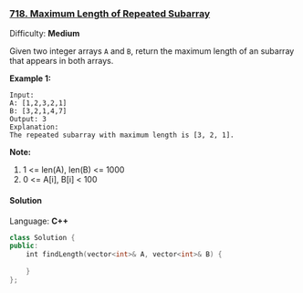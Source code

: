 ### [718\. Maximum Length of Repeated Subarray](https://leetcode.com/problems/maximum-length-of-repeated-subarray/)

Difficulty: **Medium**


Given two integer arrays `A` and `B`, return the maximum length of an subarray that appears in both arrays.

**Example 1:**

```
Input:
A: [1,2,3,2,1]
B: [3,2,1,4,7]
Output: 3
Explanation:
The repeated subarray with maximum length is [3, 2, 1].
```

**Note:**

1.  1 <= len(A), len(B) <= 1000
2.  0 <= A[i], B[i] < 100


#### Solution

Language: **C++**

```c++
class Solution {
public:
    int findLength(vector<int>& A, vector<int>& B) {
      
    }
};
```
